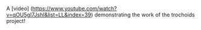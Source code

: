 A [video] (https://www.youtube.com/watch?v=qOU5gI7JshI&list=LL&index=39) demonstrating the work of the trochoids project!
